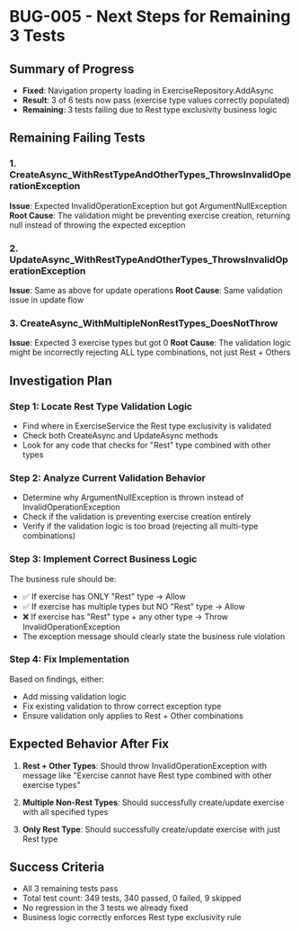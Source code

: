 # BUG-005 - Next Steps for Remaining 3 Tests

## Summary of Progress
- **Fixed**: Navigation property loading in ExerciseRepository.AddAsync
- **Result**: 3 of 6 tests now pass (exercise type values correctly populated)
- **Remaining**: 3 tests failing due to Rest type exclusivity business logic

## Remaining Failing Tests

### 1. CreateAsync_WithRestTypeAndOtherTypes_ThrowsInvalidOperationException
**Issue**: Expected InvalidOperationException but got ArgumentNullException
**Root Cause**: The validation might be preventing exercise creation, returning null instead of throwing the expected exception

### 2. UpdateAsync_WithRestTypeAndOtherTypes_ThrowsInvalidOperationException
**Issue**: Same as above for update operations
**Root Cause**: Same validation issue in update flow

### 3. CreateAsync_WithMultipleNonRestTypes_DoesNotThrow
**Issue**: Expected 3 exercise types but got 0
**Root Cause**: The validation logic might be incorrectly rejecting ALL type combinations, not just Rest + Others

## Investigation Plan

### Step 1: Locate Rest Type Validation Logic
- Find where in ExerciseService the Rest type exclusivity is validated
- Check both CreateAsync and UpdateAsync methods
- Look for any code that checks for "Rest" type combined with other types

### Step 2: Analyze Current Validation Behavior
- Determine why ArgumentNullException is thrown instead of InvalidOperationException
- Check if the validation is preventing exercise creation entirely
- Verify if the validation logic is too broad (rejecting all multi-type combinations)

### Step 3: Implement Correct Business Logic
The business rule should be:
- ✅ If exercise has ONLY "Rest" type → Allow
- ✅ If exercise has multiple types but NO "Rest" type → Allow
- ❌ If exercise has "Rest" type + any other type → Throw InvalidOperationException
- The exception message should clearly state the business rule violation

### Step 4: Fix Implementation
Based on findings, either:
- Add missing validation logic
- Fix existing validation to throw correct exception type
- Ensure validation only applies to Rest + Other combinations

## Expected Behavior After Fix

1. **Rest + Other Types**: Should throw InvalidOperationException with message like "Exercise cannot have Rest type combined with other exercise types"

2. **Multiple Non-Rest Types**: Should successfully create/update exercise with all specified types

3. **Only Rest Type**: Should successfully create/update exercise with just Rest type

## Success Criteria
- All 3 remaining tests pass
- Total test count: 349 tests, 340 passed, 0 failed, 9 skipped
- No regression in the 3 tests we already fixed
- Business logic correctly enforces Rest type exclusivity rule